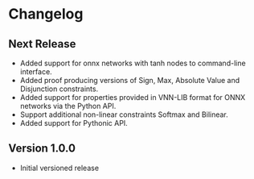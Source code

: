 # Changelog

## Next Release
* Added support for onnx networks with tanh nodes to command-line interface.
* Added proof producing versions of Sign, Max, Absolute Value and Disjunction constraints.
* Added support for properties provided in VNN-LIB format for ONNX networks via the Python API.
* Support additional non-linear constraints Softmax and Bilinear.
* Added support for Pythonic API.

## Version 1.0.0
* Initial versioned release
